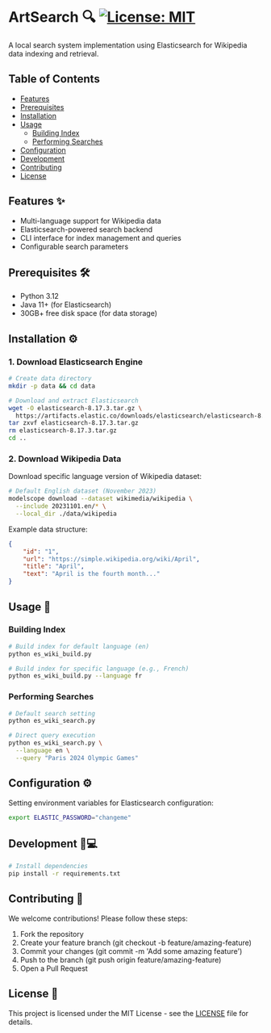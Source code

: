 # ArtSearch 🔍 [![License: MIT](https://img.shields.io/badge/License-MIT-yellow.svg)](https://opensource.org/licenses/MIT)

A local search system implementation using Elasticsearch for Wikipedia data indexing and retrieval.

<!-- ![Search Demo](./assets/search-demo.gif) Add actual demo file path later -->

## Table of Contents

- [Features](#features)
- [Prerequisites](#prerequisites)
- [Installation](#installation)
- [Usage](#usage)
  - [Building Index](#building-index)
  - [Performing Searches](#performing-searches)
- [Configuration](#configuration)
- [Development](#development)
- [Contributing](#contributing)
- [License](#license)

## Features ✨

- Multi-language support for Wikipedia data
- Elasticsearch-powered search backend
- CLI interface for index management and queries
- Configurable search parameters

## Prerequisites 🛠️

- Python 3.12
- Java 11+ (for Elasticsearch)
- 30GB+ free disk space (for data storage)

## Installation ⚙️

### 1. Download Elasticsearch Engine

```bash
# Create data directory
mkdir -p data && cd data

# Download and extract Elasticsearch
wget -O elasticsearch-8.17.3.tar.gz \
  https://artifacts.elastic.co/downloads/elasticsearch/elasticsearch-8.17.3-linux-x86_64.tar.gz
tar zxvf elasticsearch-8.17.3.tar.gz
rm elasticsearch-8.17.3.tar.gz
cd ..
```

### 2. Download Wikipedia Data

Download specific language version of Wikipedia dataset:

```bash
# Default English dataset (November 2023)
modelscope download --dataset wikimedia/wikipedia \
  --include 20231101.en/* \
  --local_dir ./data/wikipedia
```

Example data structure:

```json
{
    "id": "1",
    "url": "https://simple.wikipedia.org/wiki/April",
    "title": "April",
    "text": "April is the fourth month..."
}
```

## Usage 🚀

### Building Index

```bash
# Build index for default language (en)
python es_wiki_build.py

# Build index for specific language (e.g., French)
python es_wiki_build.py --language fr
```

### Performing Searches

```bash
# Default search setting
python es_wiki_search.py

# Direct query execution
python es_wiki_search.py \
  --language en \
  --query "Paris 2024 Olympic Games" 
```

## Configuration ⚙️

Setting environment variables for Elasticsearch configuration:

```bash
export ELASTIC_PASSWORD="changeme"
```

<!-- Modify config.yaml for custom settings:

```yaml
elasticsearch:
  host: localhost
  port: 9200
  index_prefix: "wiki_"
languages: [en, fr, es]
batch_size: 500
``` -->

## Development 🧑💻

```bash
# Install dependencies
pip install -r requirements.txt
```

## Contributing 🤝

We welcome contributions! Please follow these steps:

1. Fork the repository
2. Create your feature branch (git checkout -b feature/amazing-feature)
3. Commit your changes (git commit -m 'Add some amazing feature')
4. Push to the branch (git push origin feature/amazing-feature)
5. Open a Pull Request

<!-- See CONTRIBUTING.md for detailed guidelines. -->

## License 📄

This project is licensed under the MIT License - see the [LICENSE](./LICENSE) file for details.

